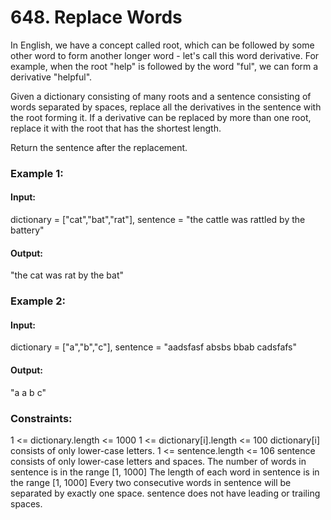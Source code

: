 # 648. Replace Words
In English, we have a concept called root, which can be followed by some other word to form another longer word - let's call this word derivative. For example, when the root "help" is followed by the word "ful", we can form a derivative "helpful".

Given a dictionary consisting of many roots and a sentence consisting of words separated by spaces, replace all the derivatives in the sentence with the root forming it. If a derivative can be replaced by more than one root, replace it with the root that has the shortest length.

Return the sentence after the replacement.

### Example 1:
#### Input:
dictionary = ["cat","bat","rat"], sentence = "the cattle was rattled by the battery"
#### Output:
"the cat was rat by the bat"

### Example 2:
#### Input:
dictionary = ["a","b","c"], sentence = "aadsfasf absbs bbab cadsfafs"
#### Output:
"a a b c"
 
### Constraints:
1 <= dictionary.length <= 1000
1 <= dictionary[i].length <= 100
dictionary[i] consists of only lower-case letters.
1 <= sentence.length <= 106
sentence consists of only lower-case letters and spaces.
The number of words in sentence is in the range [1, 1000]
The length of each word in sentence is in the range [1, 1000]
Every two consecutive words in sentence will be separated by exactly one space.
sentence does not have leading or trailing spaces.

